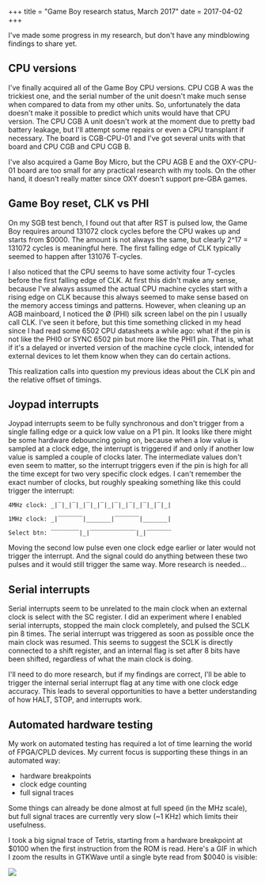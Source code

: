 +++
title = "Game Boy research status, March 2017"
date = 2017-04-02
+++

I've made some progress in my research, but don't have any mindblowing findings
to share yet.

## CPU versions

I've finally acquired all of the Game Boy CPU versions. CPU CGB A was the
trickiest one, and the serial number of the unit doesn't make much sense when
compared to data from my other units. So, unfortunately the data doesn't make
it possible to predict which units would have that CPU version. The CPU CGB A
unit doesn't work at the moment due to pretty bad battery leakage, but I'll
attempt some repairs or even a CPU transplant if necessary. The board is
CGB-CPU-01 and I've got several units with that board and CPU CGB and CPU CGB
B.

I've also acquired a Game Boy Micro, but the CPU AGB E and the OXY-CPU-01 board
are too small for any practical research with my tools. On the other hand, it
doesn't really matter since OXY doesn't support pre-GBA games.

## Game Boy reset, CLK vs PHI

On my SGB test bench, I found out that after RST is pulsed low, the Game Boy
requires around 131072 clock cycles before the CPU wakes up and starts from
$0000. The amount is not always the same, but clearly 2^17 = 131072 cycles is
meaningful here. The first falling edge of CLK typically seemed to happen after
131076 T-cycles.

I also noticed that the CPU seems to have some activity four T-cycles before
the first falling edge of CLK. At first this didn't make any sense, because
I've always assumed the actual CPU machine cycles start with a rising edge on
CLK because this always seemed to make sense based on the memory access timings
and patterns. However, when cleaning up an AGB mainboard, I noticed the Ø (PHI)
silk screen label on the pin I usually call CLK. I've seen it before, but this
time something clicked in my head since I had read some 6502 CPU datasheets a
while ago: what if the pin is not like the PHI0 or SYNC 6502 pin but more like
the PHI1 pin. That is, what if it's a delayed or inverted version of the
machine cycle clock, intended for external devices to let them know when they
can do certain actions.

This realization calls into question my previous ideas about the CLK pin and
the relative offset of timings.

## Joypad interrupts

Joypad interrupts seem to be fully synchronous and don't trigger from a single
falling edge or a quick low value on a P1 pin. It looks like there might be
some hardware debouncing going on, because when a low value is sampled at a
clock edge, the interrupt is triggered if and only if another low value is
sampled a couple of clocks later. The intermediate values don't even seem to
matter, so the interrupt triggers even if the pin is high for all the time
except for two very specific clock edges. I can't remember the exact number of
clocks, but roughly speaking something like this could trigger the interrupt:

```
4MHz clock: _|‾|_|‾|_|‾|_|‾|_|‾|_|‾|_|‾|_|‾|_|

1MHz clock: _|‾‾‾‾‾‾‾|_______|‾‾‾‾‾‾‾|_______|

Select btn: ‾‾‾‾‾‾‾‾|_|‾‾‾‾‾‾‾‾‾‾‾‾‾|_|‾‾‾‾‾‾‾
```

Moving the second low pulse even one clock edge earlier or later would
not trigger the interrupt. And the signal could do anything between
these two pulses and it would still trigger the same way. More research is needed...

## Serial interrupts

Serial interrupts seem to be unrelated to the main clock when an external clock
is select with the SC register. I did an experiment where I enabled serial
interrupts, stopped the main clock completely, and pulsed the SCLK pin 8 times.
The serial interrupt was triggered as soon as possible once the main clock was
resumed. This seems to suggest the SCLK is directly connected to a shift
register, and an internal flag is set after 8 bits have been shifted,
regardless of what the main clock is doing.

I'll need to do more research, but if my findings are correct, I'll be able to
trigger the internal serial interrupt flag at any time with one clock edge
accuracy. This leads to several opportunities to have a better understanding of
how HALT, STOP, and interrupts work.

## Automated hardware testing

My work on automated testing has required a lot of time learning the world of
FPGA/CPLD devices. My current focus is supporting these things in an automated
way:

* hardware breakpoints
* clock edge counting
* full signal traces

Some things can already be done almost at full speed (in the MHz scale), but
full signal traces are currently very slow (~1 KHz) which limits their
usefulness.

I took a big signal trace of Tetris, starting from a hardware breakpoint at
$0100 when the first instruction from the ROM is read. Here's a GIF in which I
zoom the results in GTKWave until a single byte read from $0040 is visible:

![](/images/tetris_zoom.gif)
